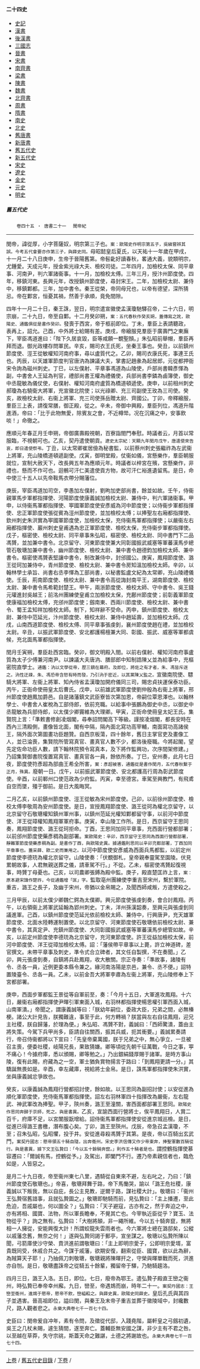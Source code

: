  



#### 二十四史

*   [史記](../a01/a01.md)
*   [漢書](../a02/a02.md)
*   [後漢書](../a03/a03.md)
*   [三國志](../a04/a04.md)
*   [晉書](../a05/a05.md)
*   [宋書](../a06/a06.md)
*   [南齊書](../a07/a07.md)
*   [梁書](../a08/a08.md)
*   [陳書](../a09/a09.md)
*   [魏書](../a10/a10.md)
*   [北齊書](../a11/a11.md)
*   [周書](../a12/a12.md)
*   [隋書](../a13/a13.md)
*   [南史](../a14/a14.md)
*   [北史](../a15/a15.md)
*   [舊唐書](../a16/a16.md)
*   [新唐書](../a17/a17.md)
*   [舊五代史](../a18/a18.md)
*   [新五代史](../a19/a19.md)
*   [宋史](../a20/a20.md)
*   [遼史](../a21/a21.md)
*   [金史](../a22/a22.md)
*   [元史](../a23/a23.md)
*   [明史](../a24/a24.md)


##### 舊五代史
　　`卷四十五 ‧ 唐書二十一`
　`閔帝紀`

* * *

閔帝，諱從厚，小字菩薩奴，明宗第三子也。`案：歐陽史作明宗第五子，吳縝嘗辨其誤。今考五代會要亦作第三子，與薛史同。`母昭懿皇后夏氏，以天祐十一年歲在甲戌，十一月二十八日庚申，生帝于晉陽舊第。帝髫齔好讀春秋，畧通大義，貌類明宗，尤鍾愛。天成元年，授金紫光祿大夫、檢校司徒。二年四月，加檢校太保、同平章事、河南尹，判六軍諸衞事。十一月，加檢校太傅。三年三月，授汴州節度使。四年，移鎮河東。長興元年，改授鎮州節度使，尋封宋王。二年，加檢校太尉、兼侍中，移鎮鄴都。三年，加中書令。秦王從榮，帝同母兄也，以帝有德望，深所猜忌。帝在鄴宮，恒憂其禍，然善于承順，竟免間隙。

四年十一月二十日，秦王誅，翌日，明宗遣宣徽使孟漢瓊馳驛召帝，二十六日，明宗崩，二十九日，帝至自鄴。十二月癸卯朔，`案：五代春秋作癸亥朔，蓋傳寫之訛，歐陽史、通鑑俱從是書作癸卯。`發喪于西宮，帝于柩前即位。丁未，羣臣上表請聽政，表再上，詔允。己酉，中外將士給賜有差。庚戌，帝縗服見羣臣于廣壽門之東廡下，宰臣馮道進曰：「陛下久居哀毀，臣等咸願一覩聖顏。」朱弘昭前舉帽，羣臣再拜而退。御光政樓存問軍民。辛亥，賜司衣王氏死，坐秦王事也。癸丑，以前鎮州節度使、涇王從敏權知河南府事，尋以盧質代之。乙卯，賜司衣康氏死，事連王氏也。丙辰，以天雄軍節度判官唐汭為諫議大夫，掌書記趙彖為起居郎，元從都押衙宋令詢為磁州刺史。丁巳，以左僕射、平章事馮道為山陵使，戶部尚書韓彥惲為副，中書舍人王延為判官，禮部尚書王權為禮儀使，兵部尚書李鏻為鹵簿使，御史中丞龍敏為儀仗使，右僕射、權知河南府盧質為橋道頓遞使。庚申，以前相州刺史郝瓊為右驍衛大將軍，充宣徽北院使；以光祿卿、充三司副使王玫為三司使。癸亥，故檢校太尉、右衞上將軍、充三司使孫岳贈太尉、齊國公。丁卯，帝釋縗服，羣臣三上表，請復常膳，御正殿，從之。辛未，帝御中興殿，羣臣列位，馮道升階進酒，帝曰：「比于此物無愛，除賓友之會，不近樽斝。况在沉痛之中，安事飲啖！」命徹之。

應順元年春正月壬申朔，帝御廣壽殿視朝，百寮詣閤門奉慰。時議者云，月首以常服臨，不視朝可也。乙亥，契丹遣使朝貢。`遼史太宗紀：天顯九年閏月戊午，唐遣使來告哀，即日遣使祭弔。`丁丑，以太常卿崔居儉為秘書監，以前蔡州刺史張繼祚為左武衞上將軍，充山陵橋道頓遞副使。戊寅，御明堂殿，仗衞如儀，宮懸樂作，羣臣朝服就位，宣制大赦天下，改長興五年為應順元年。時議者以梓宮在殯，宮懸樂作，非禮也，懸而不作可也。迴鶻可汗仁美遣使貢方物，故可汗仁裕進遺留馬。是日，命中使三十五人以先帝鞍馬衣帶分賜藩位。

庚辰，宰臣馮道加司空，李愚加左僕射，劉昫加吏部尚書，餘並如故。壬午，侍衞親軍馬步軍都指揮使、河陽節度使康義誠加檢校太尉、兼侍中，判六軍諸衞事。甲申，以侍衞馬軍都指揮使、寕國軍節度使安彥威為河中節度使；以侍衞步軍都指揮使、忠正軍節度使張從賓為涇州節度使，並加檢校太傅；以捧聖左右廂都指揮使、欽州刺史朱洪實為寕國軍節度使，加檢校太保，充侍衞馬軍都指揮使；以嚴衞左右廂都指揮使、巖州刺史皇甫遇為忠正軍節度使、檢校太保，充侍衞步軍都指揮使。戊子，樞密使、檢校太尉、同平章事朱弘昭，樞密使、檢校太尉、同中書門下二品馮贇，並加兼中書令。北京留守、河東節度使兼大同彰國振武威塞等軍蕃漢馬步總管石敬瑭加兼中書令，幽州節度使、檢校太尉、兼中書令趙德鈞加檢校太師、兼中書令。樞密使馮贇表堅讓中書令，制改兼侍中，封邠國公。庚寅，鳳翔節度使、潞王從珂加兼侍中，青州節度使、檢校太尉、兼中書令房知溫加檢校太師。辛卯，以翰林學士承旨、尚書右丞李懌為工部尚書，以秘書監盧文紀為太常卿，充山陵禮儀使。壬辰，荊南節度使、檢校太尉、兼中書令高從誨封南平王，湖南節度使、檢校太尉、兼中書令馬希範封楚王。甲午，兩浙節度使、檢校太師、守中書令、吳王錢元瓘進封吳越王；前洺州團練使皇甫立加檢校太保，充鄜州節度使；前彰義軍節度使康福加檢校太傅，充邠州節度使；劔南東、西兩川節度使、檢校太尉、兼中書令、蜀王孟知祥加檢校太師。制下，知祥辭不受命。丙申，鎮州節度使、檢校太尉、兼侍中范延光，汴州節度使、檢校太尉、兼侍中趙延壽，並加檢校太師。戊戌，山南西道節度使、檢校太傅、同平章事張虔釗，襄州節度使趙在禮，並加檢校太尉。辛丑，以振武軍節度使、安北都護楊檀兼大同、彰國、振武、威塞等軍都虞候，充北面馬軍都指揮使。

閏月壬寅朔，羣臣赴西宮臨。癸卯，御文明殿入閤。以前右僕射、權知河南府事盧質為太子少傅兼河南尹。以諫議大夫唐汭、膳部郎中知制誥陳乂並為給事中，充樞密院直學士。`通鑑：汭以文學從帝，歷三鎮在幕府。及即位，將佐之有才者，朱、馮皆斥逐之。汭性迂疎，朱、馮恐帝含怒有時而發，乃引汭于密近，以其黨陳乂監之。`宣徽南院使、驃騎大將軍、左衞上將軍、知內侍省孟漢瓊加開府儀同三司，賜忠貞扶運保泰功臣。丙午，正衙命使冊皇太后曹氏。戊申，以前雄武軍節度使劉仲殷為右衞上將軍，邢州節度使趙鳳加爵邑。自是諸藩鎮文武臣寮皆次第加恩，帝嗣位覃恩澤也。以翰林學士、中書舍人崔梲為工部侍郎，依前充職。以給事中張鵬為御史中丞，以御史中丞龍敏為兵部侍郎，以太僕少卿竇維為大理卿。甲寅，正衙命使冊皇太妃王氏。集賢院上言：「準敕書修創凌烟閣，尋奉詔問閣高下等級。謹按凌烟閣，都長安時在西內三清殿側，畫像皆北面，閣有中隔，隔內面北寫功高宰輔，南面寫功高諸侯王，隔外面次第圖畫功臣題贊。自西京板蕩，四十餘年，舊日主掌官吏及畫像工人，並已淪喪，集賢院所管寫真官、畫真官人數不少，都洛後廢職。今將起閣，望先定佐命功臣人數，請下翰林院預令寫真本，及下將作監興功，次序間架修建。」乃詔集賢御書院復置寫真官、畫真官各一員，餘依所奏。丁巳，安州奏，此月七日夜，節度使符彥超為部曲王希全所害，`案：彥超被害，通鑑從是書作閏月，五代春秋繫于正月，殊異。`廢朝一日。戊午，以前振武軍節度使、安北都護高行周為彰武節度使。辛酉，以前鄆州口使范政為少府監。丙寅，幸至德宮。車駕至興教門，有飛鳶自空而墜，殭于御前。是日大風晦冥。

二月乙亥，以前鎮州節度使、涇王從敏為宋州節度使。己卯，以前徐州節度使、檢校太傅李敬周為安州節度使。是日，宣授鳳翔節度使、潞王從珂為權北京留守，以北京留守石敬瑭權知鎮州軍州事，以鎮州范延光權知鄴都留守事，以前河中節度使、洋王從璋權知鳳翔軍軍府事。庚寅，幸山陵工作所。是日，西京留守王思同奏，鳳翔節度使、潞王從珂拒命。丁酉，王思同加同平章事，充西面行營都部署；以前邠州節度使藥彥稠為副部署。`案歐陽史：辛卯，西京留守王思同為西面行營都部署，靜難軍節度使藥彥稠為副。是書作丁酉，與歐陽史異。據通鑑則思同以辛卯充都部署，丁酉加同平章事也。蓋采薛、歐二史而兼用之。`以河中節度使安彥威為西面兵馬都監，以前定州節度使李德珫為權北京留守。山陵使奏：「伏覩御札，皇帝親奉靈駕至園陵。伏見累朝故事，人君無親送葬之儀，請車駕不行。」不從。乙未，樞密使馮贇起復視事，時贇丁母憂也。己亥，以司農卿張鎛為殿中監。庚子，殿直楚匡祚上言，`案：原本避宋諱作楚祚，今從通鑑增「匡」字。`監取亳州團練使李重吉至宋州，繫於軍院。重吉，潞王之長子，及幽于宋州，帝猶以金帛賜之，及聞西師咸叛，方遣使殺之。

三月甲辰，以前太僕少卿魏仁鍔為太僕卿。興元節度使張虔釗奏，會合討鳳翔。丙午，以右領衞上將軍武延翰為郢州刺史。丁未，洋州孫漢韶奏，至興元與張虔釗同議進軍。己酉，以鎮州節度使范延光依前檢校太師、兼侍中，行興唐尹，充天雄軍節度使、北面水陸轉運制置使。以北京留守、河東節度使石敬瑭依前檢校太尉、兼中書令，其真定尹、充鎮州節度使、大同彰國振武威塞等軍蕃漢馬步總管如故。辛亥，以前定州節度使李德珫為北京留守，充河東節度使。許王從益加檢校太保，前河中節度使、洋王從璋加檢校太傅。詔：「藩侯帶平章事以上薨，許立神道碑，差官撰文。未帶平章事及刺史，準令式合立碑者，其文任自製撰，不在奏聞。」乙卯，興元張虔釗奏，自鎮將兵赴鳳翔，收大散關。宗正寺奏：「準故事，諸陵有令、丞各一員，近例更委本縣令兼之。緣河南洛陽是京邑，兼令、丞不便。」詔特置陵臺令、丞各一員。乙未，以前金吾大將軍李肅為左衞上將軍，充山陵修奉上下宮都部署。

庚申，西面步軍都監王景從等自軍前至，奏：「今月十五日，大軍進攻鳳翔。十六日，嚴衞右廂都指揮使尹暉引軍東面入城，右羽林都指揮使楊思權引軍西面入城，山南軍潰。」帝聞之，謂康義誠等曰：「朕幼年嗣位，委政大臣，兄弟之間，必無榛梗。諸公大計見告，朕獨難違，事至于此，何方轉禍？朕當與左右自往鳳翔，迎兄主社稷，朕自歸藩，於理為便。」朱弘昭、馮贇不對，義誠曰：「西師驚潰，蓋由主將失策。今駕下兵甲尚多，臣請自往關西，振其兵威，扼其衝要。」義誠累奏請行，帝召侍衞都將以下宣曰：「先皇帝棄萬國，朕于兄弟之中，無心爭立，一旦被召主喪，便委社稷，岐陽兄長，果致猜嫌。卿等頃從先朝千征萬戰，今日之事，寕不痛心！今據府庫，悉以頒賜，卿等勉之。」乃出銀絹錢厚賜于諸軍。是時方事山陵，復有此賜，府藏為之一空，軍士猶負賞物揚言于路曰：「到鳳翔更請一分。」其驕誕無畏如是。辛酉，幸左藏庫，視給將士金帛。是日，誅馬軍都指揮使朱洪實，坐與康義誠忿爭故也。

癸亥，以康義誠為鳳翔行營都招討使，餘如故。以王思同為副招討使；以安從進為順化軍節度使，充侍衞馬軍都指揮使。詔左右羽林軍四十指揮改為嚴衞，左右龍武、神武軍改為捧聖。甲子，陝州奏，潞王至潼關，害西面都部署王思同。`歐陽史作思同奔歸于京師，死之。與是書異。`乙亥，宣諭西面行營將士，俟平鳳翔日，人賞二百千，府庫不足，以宮闈服翫增給。詔侍衞馬軍都指揮使安從進京城巡檢。是日，從進已得潞王書檄，潛布腹心矣。丁卯，潞王至陝州。戊辰，帝急召孟漢瓊，不至；召朱弘昭，弘昭懼，投于井。安從進尋殺馮贇于其第。是夜，帝以百騎出玄武門，`案契丹國志：愍帝領五十騎自隨，出奔衞州。宋史李洪信傳又作少帝東奔，捧聖軍數百騎從行。與是書異，據下文王弘贄曰：「今以五十餘騎奔竄。」則作五十騎者是也。`謂控鶴指揮使慕容遷曰：「爾誠有馬，控鶴從予。」及駕出，即闔門不行。遷乃帝素親信者也，臨危如是，人皆惡之。

是月二十九日夜，帝至衞州東七八里，遇騎從自東來不避，左右叱之，乃曰：「鎮州節度使石敬瑭也。」帝喜，敬瑭拜舞于路，帝下馬慟哭，諭以「潞王危社稷，康義誠以下叛我，無以自庇，長公主見教，逆爾于路，謀社稷大計」。敬瑭曰：「衞州王弘贄宿舊諳事，且就弘贄圖之。」敬瑭即馳騎而前，見弘贄曰：「主上播遷，至此危迫，吾戚屬也，何以圖全？」弘贄曰：「天子避寇，古亦有之，然于奔迫之中，亦有將相、國寶、法物，所以軍長瞻奉，不覺其亡也。今宰執近臣從乎？寶玉、法物從乎？」詢之無有。弘贄曰：「大樹將顛，非一繩所維。今以五十騎奔竄，無將相一人擁從，安能興復大計！所謂蛟龍失雲雨者也。今六軍將士總在潞邸矣，公縱以戚藩念舊，無奈之何！」遂與弘贄同謁于郵亭，宣坐謀之。敬瑭以弘贄所陳以聞，弓箭庫使沙守榮、賁洪進前謂敬瑭曰：「主上即明宗愛子，公即明宗愛壻，富貴既同受，休戚合共之。今謀于戚藩，欲期安復，翻索從臣、國寶，欲以此為辭，為賊算天子耶！」乃抽佩刀刺敬瑭，敬瑭親將陳暉扞之，守榮與暉單戰而死，洪進亦自刎。是日，敬瑭盡誅帝之從騎五十餘輩，獨留帝于驛，乃馳騎趨洛。

四月三日，潞王入洛。五日，即位。七日，廢帝為鄂王。遣弘贄子殿直王巒之衞州，時弘贄已奉帝幸州廨。九日，巒至，帝遇鴆而崩，時年二十一。`案契丹國志：王巒至衞州，進鴆于愍帝，愍帝不飲，巒縊殺之。與薛史異，歐陽史同薛史。`皇后孔氏與其四子並遇害。晉高祖即位，謚曰閔，與秦王及末帝子重吉並葬于徽陵域中，封纔數尺，路人觀者悲之。`永樂大典卷七千一百七十四。`

史臣曰：閔帝爰自冲年，素有令問，及徵從代邸，入踐堯階，屬軒皇之弓劔初遺，吳王之几杖未賜，遽生猜間，遂至奔亡。蓋輔臣無安國之謀，非少主有不君之咎。以至越在草莽，失守宗祧，斯蓋天命之難諶，土德之將謝故也。`永樂大典卷七千一百七十四。`

* * *

 [上卷](044.md) / [舊五代史目錄](a18.md) / [下卷](046.md) /			  

    